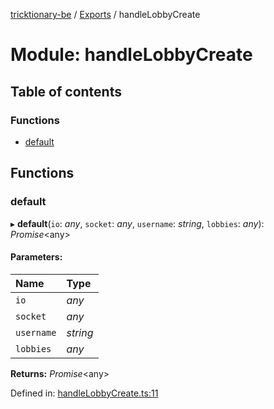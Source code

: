 [tricktionary-be](../README.md) / [Exports](../modules.md) / handleLobbyCreate

# Module: handleLobbyCreate

## Table of contents

### Functions

- [default](handlelobbycreate.md#default)

## Functions

### default

▸ **default**(`io`: *any*, `socket`: *any*, `username`: *string*, `lobbies`: *any*): *Promise*<any\>

#### Parameters:

Name | Type |
:------ | :------ |
`io` | *any* |
`socket` | *any* |
`username` | *string* |
`lobbies` | *any* |

**Returns:** *Promise*<any\>

Defined in: [handleLobbyCreate.ts:11](https://github.com/story-squad/tricktionary-be/blob/fa87e4f/src/sockets/handleLobbyCreate.ts#L11)
